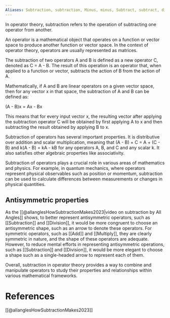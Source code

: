 ```yaml
---
Aliases: Subtraction, subtraction, Minus, minus, Subtract, subtract, difference, differ
---
```


In operator theory, subtraction refers to the operation of subtracting one operator from another.

An operator is a mathematical object that operates on a function or vector space to produce another function or vector space. In the context of operator theory, operators are usually represented as matrices.

The subtraction of two operators A and B is defined as a new operator C, denoted as C = A - B. The result of this operation is an operator that, when applied to a function or vector, subtracts the action of B from the action of A.

Mathematically, if A and B are linear operators on a given vector space, then for any vector x in that space, the subtraction of A and B can be defined as:

(A - B)x = Ax - Bx

This means that for every input vector x, the resulting vector after applying the subtraction operator C will be obtained by first applying A to x and then subtracting the result obtained by applying B to x.

Subtraction of operators has several important properties. It is distributive over addition and scalar multiplication, meaning that (A - B) + C = A + (C - B) and k(A - B) = kA - kB for any operators A, B, and C and any scalar k. It also satisfies other algebraic properties like associativity.

Subtraction of operators plays a crucial role in various areas of mathematics and physics. For example, in quantum mechanics, where operators represent physical observables such as position or momentum, subtraction can be used to calculate differences between measurements or changes in physical quantities.

## Antisymmetric properties
As the [[@allanglesHowSubtractionMakes2023|video on subtraction by All Angles]] shows, to better represent antisymmetric operators, such as [[Subtraction]] and [[Division]], it would be more congruent to choose an antisymmetric shape, such as an arrow to denote these operators. For symmetric operators, such as [[Add]] and [[Multiply]], they are clearly symmetric in nature, and the shape of these operators are adequate. However, to reduce mental efforts in representing antisymmetric operations, such as [[Subtraction]] and [[Division]], it would be more elegant to choose a shape such as a single-headed arrow to represent each of them.

Overall, subtraction in operator theory provides a way to combine and manipulate operators to study their properties and relationships within various mathematical frameworks.

# References
[[@allanglesHowSubtractionMakes2023]]